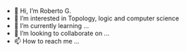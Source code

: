 - 👋 Hi, I’m Roberto G.
- 👀 I’m interested in Topology, logic and computer science 
- 🌱 I’m currently learning ...
- 💞️ I’m looking to collaborate on ...
- 📫 How to reach me ...

<!---
ReallyStonedApe/ReallyStonedApe is a ✨ special ✨ repository because its `README.md` (this file) appears on your GitHub profile.
You can click the Preview link to take a look at your changes.
--->
